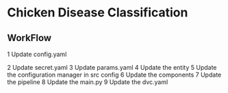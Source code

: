 # Chicken Disease Classification

## WorkFlow

1 Update config.yaml

2 Update secret.yaml
3 Update params.yaml
4 Update the entity
5 Update the configuration manager in src config
6 Update the components
7 Update the pipeline
8 Update the main.py
9 Update the dvc.yaml
